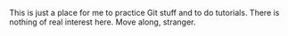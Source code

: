 This is just a place for me to practice Git stuff and to do tutorials. 
There is nothing of real interest here. Move along, stranger.

